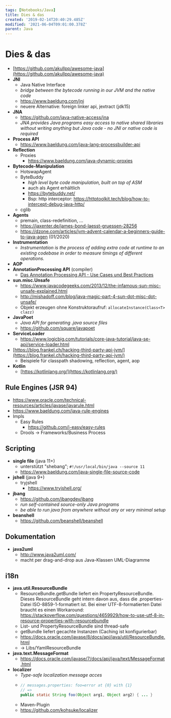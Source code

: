 ```yaml
---
tags: [Notebooks/Java]
title: Dies & das
created: '2019-02-14T20:40:29.485Z'
modified: '2021-06-04T09:01:00.378Z'
parent: Java
---
```


# Dies & das
- [https://github.com/akullpp/awesome-java](https://github.com/akullpp/awesome-java)
- **JNI**
  - Java Native Interface
  - *bridge between the bytecode running in our JVM and the native code*
  - https://www.baeldung.com/jni
  - neuere Alternative: foreign linker api, jextract (jdk15)
- **JNA**
  - https://github.com/java-native-access/jna
  - *JNA provides Java programs easy access to native shared libraries without writing anything but Java code - no JNI or native code is required*
- **Process API**
  - https://www.baeldung.com/java-lang-processbuilder-api
- **Reflection**
  - Proxies
    - https://www.baeldung.com/java-dynamic-proxies
- **Bytecode-Manipulation**
  - HotswapAgent
  - ByteBuddy
    - *high level byte code manipulation, built on top of ASM*
    - auch als Agent erhältlich
    - https://bytebuddy.net/
    - Bsp: http interceptor: https://httptoolkit.tech/blog/how-to-intercept-debug-java-http/
  - cglib
- **Agents**
  - premain, class-redefinition, ...
  - https://jaxenter.de/james-bond-laesst-gruessen-28256
  - https://dzone.com/articles/jvm-advent-calendar-a-beginners-guide-to-java-agen (01/2020)
- **Instrumentation**
  - *Instrumentation is the process of adding extra code at runtime to an existing codebase in order to measure timings of different operations.*
- **AOP**
- **AnnotationProcessing API** (compiler)
  - [Das Annotation Processing API - Use Cases und Best Practices](@attachment/Praesentationen/2019-nn-gunnar_morling-das_annotation_processing_api_-_use_cases_und_best_practices-praesentation.pdf)
- **sun.misc.Unsafe**
  - https://www.javacodegeeks.com/2013/12/the-infamous-sun-misc-unsafe-explained.html
  - http://mishadoff.com/blog/java-magic-part-4-sun-dot-misc-dot-unsafe/
  - Objekt erzeugen ohne Konstruktoraufruf: `allocateInstance(Class<T> clazz)`
- **JavaPoet**
  - *Java API for generating .java source files*
  - https://github.com/square/javapoet
- **ServiceLoader**
  - https://www.logicbig.com/tutorials/core-java-tutorial/java-se-api/service-loader.html
- [https://blog.frankel.ch/hacking-third-party-api-jvm/](https://blog.frankel.ch/hacking-third-party-api-jvm/)
  - Beispiele für classpath shadowing, reflection, agent, aop
- **Kotlin**
  - [https://kotlinlang.org/](https://kotlinlang.org/)


## Rule Engines (JSR 94)
- https://www.oracle.com/technical-resources/articles/javase/javarule.html
- https://www.baeldung.com/java-rule-engines
- Impls
  - Easy Rules
    - https://github.com/j-easy/easy-rules
  - Drools → Frameworks/Business Process


## Scripting
- **single file** (java 11+)
  - unterstützt "shebang"; `#!/usr/local/bin/java --source 11`
  - https://www.baeldung.com/java-single-file-source-code
- **jshell** (java 9+)
  - tryjshell
    - https://www.tryjshell.org/
- **jbang**
  - https://github.com/jbangdev/jbang
  - *run self-contained source-only Java programs*
  - *be able to run java from anywhere without any or very minimal setup*
- **beanshell**
  - https://github.com/beanshell/beanshell


## Dokumentation
- **java2uml**
  - http://www.java2uml.com/
  - macht per drag-and-drop aus Java-Klassen UML-Diagramme


## i18n
- **java.util.ResourceBundle**
  - ResourceBundle.getBundle liefert ein PropertyResourceBundle. Dieses ResourceBundle geht intern davon aus, dass die .properties-Datei
    ISO-8859-1-formatiert ist. Bei einer UTF-8-formatierten Datei braucht es einen Workaround: https://stackoverflow.com/questions/4659929/how-to-use-utf-8-in-resource-properties-with-resourcebundle
  - List- und PropertyResourceBundle sind thread-safe
  - getBundle liefert gecachte Instanzen (Caching ist konfigurierbar)
  - https://docs.oracle.com/javase/8/docs/api/java/util/ResourceBundle.html
  - → Libs/YamlResourceBundle
- **java.text.MessageFormat**
  - https://docs.oracle.com/javase/7/docs/api/java/text/MessageFormat.html
- **localizer**
  - *Type-safe localization message acces*
  - ```java
    // messages.properties: foo=error at {0} with {1}
    // =>
    public static String foo(Object arg1, Object arg2) { ... }
    ```
  - Maven-Plugin
  - https://github.com/kohsuke/localizer